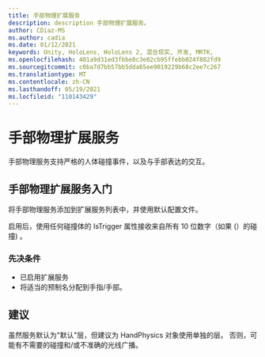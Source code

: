```yaml
---
title: 手部物理扩展服务
description: description 手部物理扩展服务。
author: CDiaz-MS
ms.author: cadia
ms.date: 01/12/2021
keywords: Unity, HoloLens, HoloLens 2, 混合现实, 开发, MRTK,
ms.openlocfilehash: 401a9d31ed3fbbe0c3e02cb95ffebb024f882fd9
ms.sourcegitcommit: c0ba7d7bb57bb5dda65ee9019229b68c2ee7c267
ms.translationtype: MT
ms.contentlocale: zh-CN
ms.lasthandoff: 05/19/2021
ms.locfileid: "110143429"
---
```

# <a name="hand-physics-extension-services"></a>手部物理扩展服务

手部物理服务支持严格的人体碰撞事件，以及与手部表达的交互。

## <a name="getting-started-with-hand-physics-extension-service"></a>手部物理扩展服务入门

将手部物理服务添加到扩展服务列表中，并使用默认配置文件。

启用后，使用任何碰撞体的 IsTrigger 属性接收来自所有 10 位数字（如果 (）的碰撞) 。

### <a name="prerequisites"></a>先决条件

- 已启用扩展服务
- 将适当的预制名分配到手指/手部。

## <a name="recommendations"></a>建议

虽然服务默认为"默认"层，但建议为 HandPhysics 对象使用单独的层。 否则，可能有不需要的碰撞和/或不准确的光线广播。
